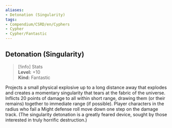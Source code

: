 ```yaml
---
aliases:
- Detonation (Singularity)
tags:
- Compendium/CSRD/en/Cyphers
- Cypher
- Cypher/Fantastic
---
```


  
## Detonation (Singularity)  
>[!info] Stats  
> **Level:** +10  
> **Kind:** Fantastic
  
Projects a small physical explosive up to a long distance away that explodes and creates a momentary singularity that tears at the fabric of the universe. Inflicts 20 points of damage to all within short range, drawing them (or their remains) together to immediate range (if possible). Player characters in the radius who fail a Might defense roll move down one step on the damage track. (The singularity detonation is a greatly feared device, sought by those interested in truly horrific destruction.)